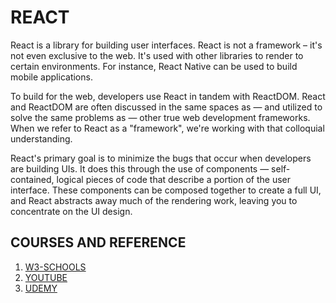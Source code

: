 # REACT
React is a library for building user interfaces. React is not a framework – it's not even exclusive to the web. It's used with other libraries to render to certain environments. For instance, React Native can be used to build mobile applications.

To build for the web, developers use React in tandem with ReactDOM. React and ReactDOM are often discussed in the same spaces as — and utilized to solve the same problems as — other true web development frameworks. When we refer to React as a "framework", we're working with that colloquial understanding.

React's primary goal is to minimize the bugs that occur when developers are building UIs. It does this through the use of components — self-contained, logical pieces of code that describe a portion of the user interface. These components can be composed together to create a full UI, and React abstracts away much of the rendering work, leaving you to concentrate on the UI design.

## COURSES AND REFERENCE
1. [W3-SCHOOLS](https://www.w3schools.com/react/default.asp)
2. [YOUTUBE](https://www.youtube.com/watch?v=4UZrsTqkcW4)
3. [UDEMY](https://www.udemy.com/course/the-complete-web-development-bootcamp/)
